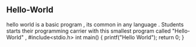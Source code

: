 ## Hello-World
hello world is a basic program , its common in any language . Students  starts their programming carrier with this smallest program called "Hello-World" ,
#include<stdio.h>
int main()
{
  printf("Hello World");
  return 0;
}
